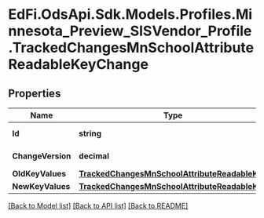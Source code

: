 # EdFi.OdsApi.Sdk.Models.Profiles.Minnesota_Preview_SISVendor_Profile.TrackedChangesMnSchoolAttributeReadableKeyChange

## Properties

Name | Type | Description | Notes
------------ | ------------- | ------------- | -------------
**Id** | **string** | Resource identifier | [optional] 
**ChangeVersion** | **decimal** | Change version | [optional] 
**OldKeyValues** | [**TrackedChangesMnSchoolAttributeReadableKey**](TrackedChangesMnSchoolAttributeReadableKey.md) |  | [optional] 
**NewKeyValues** | [**TrackedChangesMnSchoolAttributeReadableKey**](TrackedChangesMnSchoolAttributeReadableKey.md) |  | [optional] 

[[Back to Model list]](../README.md#documentation-for-models) [[Back to API list]](../README.md#documentation-for-api-endpoints) [[Back to README]](../README.md)

